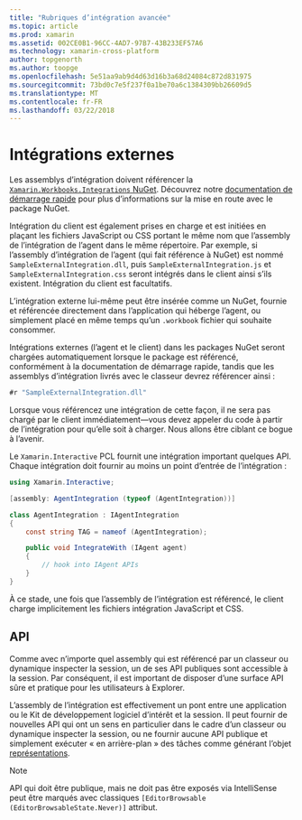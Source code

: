 ```yaml
---
title: "Rubriques d’intégration avancée"
ms.topic: article
ms.prod: xamarin
ms.assetid: 002CE0B1-96CC-4AD7-97B7-43B233EF57A6
ms.technology: xamarin-cross-platform
author: topgenorth
ms.author: toopge
ms.openlocfilehash: 5e51aa9ab9d4d63d16b3a68d24084c872d831975
ms.sourcegitcommit: 73bd0c7e5f237f0a1be70a6c1384309bb26609d5
ms.translationtype: MT
ms.contentlocale: fr-FR
ms.lasthandoff: 03/22/2018
---
```

# <a name="external-integrations"></a>Intégrations externes

Les assemblys d’intégration doivent référencer la [ `Xamarin.Workbooks.Integrations` NuGet][nuget]. Découvrez notre [documentation de démarrage rapide](~/tools/workbooks/sdk/index.md) pour plus d’informations sur la mise en route avec le package NuGet.

Intégration du client est également prises en charge et est initiées en plaçant les fichiers JavaScript ou CSS portant le même nom que l’assembly de l’intégration de l’agent dans le même répertoire. Par exemple, si l’assembly d’intégration de l’agent (qui fait référence à NuGet) est nommé `SampleExternalIntegration.dll`, puis `SampleExternalIntegration.js` et `SampleExternalIntegration.css` seront intégrés dans le client ainsi s’ils existent. Intégration du client est facultatifs.

L’intégration externe lui-même peut être insérée comme un NuGet, fournie et référencée directement dans l’application qui héberge l’agent, ou simplement placé en même temps qu’un `.workbook` fichier qui souhaite consommer.

Intégrations externes (l’agent et le client) dans les packages NuGet seront chargées automatiquement lorsque le package est référencé, conformément à la documentation de démarrage rapide, tandis que les assemblys d’intégration livrés avec le classeur devrez référencer ainsi :

```csharp
#r "SampleExternalIntegration.dll"
```

Lorsque vous référencez une intégration de cette façon, il ne sera pas chargé par le client immédiatement&mdash;vous devez appeler du code à partir de l’intégration pour qu’elle soit à charger. Nous allons être ciblant ce bogue à l’avenir.

Le `Xamarin.Interactive` PCL fournit une intégration important quelques API. Chaque intégration doit fournir au moins un point d’entrée de l’intégration :

```csharp
using Xamarin.Interactive;

[assembly: AgentIntegration (typeof (AgentIntegration))]

class AgentIntegration : IAgentIntegration
{
    const string TAG = nameof (AgentIntegration);

    public void IntegrateWith (IAgent agent)
    {
        // hook into IAgent APIs
    }
}
```

À ce stade, une fois que l’assembly de l’intégration est référencé, le client charge implicitement les fichiers intégration JavaScript et CSS.

## <a name="apis"></a>API

Comme avec n’importe quel assembly qui est référencé par un classeur ou dynamique inspecter la session, un de ses API publiques sont accessible à la session. Par conséquent, il est important de disposer d’une surface API sûre et pratique pour les utilisateurs à Explorer.

L’assembly de l’intégration est effectivement un pont entre une application ou le Kit de développement logiciel d’intérêt et la session. Il peut fournir de nouvelles API qui ont un sens en particulier dans le cadre d’un classeur ou dynamique inspecter la session, ou ne fournir aucune API publique et simplement exécuter « en arrière-plan » des tâches comme générant l’objet [représentations](~/tools/workbooks/sdk/representations.md).

> [!NOTE]
> API qui doit être publique, mais ne doit pas être exposés via IntelliSense peut être marqués avec classiques `[EditorBrowsable (EditorBrowsableState.Never)]` attribut.

[nuget]: https://nuget.org/packages/Xamarin.Workbooks.Integration
